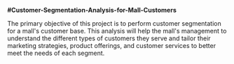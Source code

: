 **#Customer-Segmentation-Analysis-for-Mall-Customers**

The primary objective of this project is to perform customer segmentation for a mall's customer base. This analysis will help the mall's management to understand the different types of customers they serve and tailor their marketing strategies, product offerings, and customer services to better meet the needs of each segment.
